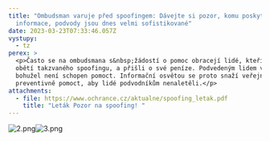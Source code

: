```yaml
---
title: "Ombudsman varuje před spoofingem: Dávejte si pozor, komu poskytujete
  informace, podvody jsou dnes velmi sofistikované"
date: 2023-03-23T07:33:46.057Z
vystupy:
  - tz
perex: >
  <p>Často se na ombudsmana s&nbsp;žádostí o pomoc obracejí lidé, kteří se stali
  obětí takzvaného spoofingu, a přišli o své peníze. Podvedeným lidem však už
  bohužel není schopen pomoct. Informační osvětou se proto snaží veřejnosti
  preventivně pomoct, aby lidé podvodníkům nenaletěli.</p>
attachments:
  - file: https://www.ochrance.cz/aktualne/spoofing_letak.pdf
    title: "Leták Pozor na spoofing! "
---
```

<p><img alt="2.png" src="https://www.ochrance.cz/aktualne/2.png" /><img alt="3.png" src="https://www.ochrance.cz/aktualne/3.png" /></p>
